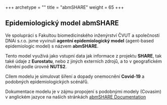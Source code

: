 +++
archetype = ""
title = "abmSHARE"
weight = 65 
+++

##  Epidemiologický model abmSHARE

Ve spolupráci s Fakultou biomedicínského inženýrství ČVUT a společností DNAi s.r.o. jsme vyvinuli **agentní epidemiologický model** (agent-based epidemiologic model) s názvem **abmSHARE**.

Tento model využívá jako vstupní data jak informace z projektu **SHARE**, tak také údaje z **Eurostatu**, nebo z jiných externích zdrojů, a to v geografickém členění podle úrovně **NUTS2**.

Cílem modelu je simulovat šíření a dopady onemocnění **Covid-19** a podobných epidemiologických scénářů.

Dokumentace modelu je v zájmu propojení s podobnými modely (Covasim) v anglickém jazyce na naších stránkách 
 [abmSHARE Documentation](http://share.cerge-ei.cz/data/abmshare/index.html)





